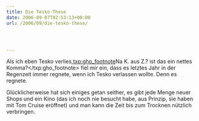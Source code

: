 ```yaml
---
title: Die Tesko-These
date: 2006-09-07T02:53:13+00:00
url: /2006/09/die-tesko-these/




---
```

Als ich eben Tesko verlies,<txp:gho_footnote>Na K. aus Z.? ist das ein nettes Komma?</txp:gho_footnote> fiel mir ein, dass es letztes Jahr in der Regenzeit immer regnete, wenn ich Tesko verlassen wollte. Denn es regnete.

Glücklicherweise hat sich einiges getan seither, es gibt jede Menge neuer Shops und ein Kino (das ich noch nie besucht habe, aus Prinzip, sie haben mit Tom Cruise eröffnet) und man kann die Zeit bis zum Trocknen nützlich verbringen.
